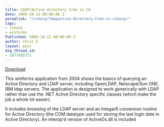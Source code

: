 ```yaml
---
title: LDAP/Active directory tree in C#
date: 2009-10-12 00:00:00 Z
permalink: "/csharp/ldapactive-directory-tree-in-csharp/"
tags:
- csharp
- winforms
Published: 2009-10-12 00:00:00 Z
author: Chris S
layout: post
dsq_thread_id:
- 1077665771
---
```


[Download][1]

This winforms application from 2004 shows the basics of querying an Active Directory and LDAP server, including OpenLDAP, Netscape/Sun ONE, IBM ldap servers. The application is designed to work generically with LDAP rather than use the .NET Active Directory specific classes (which make the job a whole lot easier).

<!--more-->

It includes browsing of the LDAP server and an Integar8 conversion routine for Active Directory (the COM datatype used for storing the last login date in Active Directory). An interop'd version of ActiveDs.dll is included

 [1]: /assets/2013/02/ldapexample.zip
